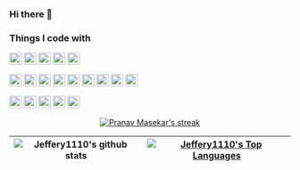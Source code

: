 ### Hi there 👋

<!--
**Jeffery1110/Jeffery1110** is a ✨ _special_ ✨ repository because its `README.md` (this file) appears on your GitHub profile.

Here are some ideas to get you started:

- 🔭 I’m currently working on ...
- 🌱 I’m currently learning ...
- 👯 I’m looking to collaborate on ...
- 🤔 I’m looking for help with ...
- 💬 Ask me about ...
- 📫 How to reach me: ...
- 😄 Pronouns: ...
- ⚡ Fun fact: ...
-->

<h3>Things I code with</h3>

<p>
  <img style="height:22px" alt="JavaScript" src="https://img.shields.io/badge/-JavaScript-F7DF1E?style=flat&logo=JavaScript&logoColor=white"></a>
  <img style="height:22px" alt="HTML5" src="https://img.shields.io/badge/-HTML5-E34F26?style=flat&logo=HTML5&logoColor=white"></a>
  <img style="height:22px" alt="CSS3" src="https://img.shields.io/badge/-CSS3-1572B6?style=flat&logo=CSS3&logoColor=white"></a>
  <img style="height:22px" alt="Git" src="https://img.shields.io/badge/-Git-F05032?style=flat&logo=git&logoColor=white"></a>
  <img style="height:22px" alt="Vue.js" src="https://img.shields.io/badge/-Vue.js-4FC08D?style=flat&logo=Vue.js&logoColor=white"/>
  
  <img style="height:22px" alt="Node.js" src="https://img.shields.io/badge/-Node.js-339933?style=flat&logo=Node.js&logoColor=white"></a>
  <img style="height:22px" alt=".NET" src="https://img.shields.io/badge/-.NET-512BD4?style=flat&logo=.NET&logoColor=white"></a>
  <img style="height:22px" alt="MongoDB" src="https://img.shields.io/badge/-MongoDB-47A248?style=flat&logo=MongoDB&logoColor=white"></a>
  <img style="height:22px" alt="MySQL" src="https://img.shields.io/badge/-MySQL-4479A1?style=flat&logo=MySQL&logoColor=white"></a>
  <img style="height:22px" alt="Docker" src="https://img.shields.io/badge/-Docker-2496ED?style=flat&logo=Docker&logoColor=white"/></a>
  <img style="height:22px" alt="Amazon AWS" src="https://img.shields.io/badge/-Amazon AWS-232F3E?style=flat&logo=Amazon AWS&logoColor=white"/></a>
  <img style="height:22px" alt="Cloudflare" src="https://img.shields.io/badge/-Cloudflare-F38020?style=flat&logo=Cloudflare&logoColor=white"/></a>
  <img style="height:22px" alt="Firebase" src="https://img.shields.io/badge/-Firebase-FFCA28?style=flat&logo=Firebase&logoColor=white"></a>
  <img style="height:22px" alt="Jenkins" src="https://img.shields.io/badge/-Jenkins-D24939?style=flat&logo=Jenkins&logoColor=white"/>
  
  <img style="height:22px" alt="Figma" src="https://img.shields.io/badge/-Figma-F24E1E?style=flat&logo=figma&logoColor=white"/></a>
  <img style="height:22px" alt="Notion" src="https://img.shields.io/badge/-Notion-000000?style=flat&logo=Notion&logoColor=white"/></a>
  <img style="height:22px" alt="Slack" src="https://img.shields.io/badge/-Slack-4A154B?style=flat&logo=slack&logoColor=white"/></a>
  <img style="height:22px" alt="WebRTC" src="https://img.shields.io/badge/-WebRTC-333333?style=flat&logo=WebRTC&logoColor=white"/></a>
  <img style="height:22px" alt="Socket.io" src="https://img.shields.io/badge/-Socket.io-010101?style=flat&logo=Socket.io&logoColor=white"/> </a>
</p>


<p align="center">
    <a href="https://github.com/Jeffery1110">
        <img title="🔥 Get streak stats for your profile at git.io/streak-stats" alt="Pranav Masekar's streak" src="https://github-readme-streak-stats.herokuapp.com/?user=Jeffery1110&theme=black-ice&hide_border=true&stroke=0000&background=060A0CD0"/>
    </a>
</p>

![Jeffery1110's github stats](https://github-readme-stats.vercel.app/api?username=Jeffery1110&include_all_commits=true&count_private=true&theme=react&hide_border=true&bg_color=0D1117)|<a href="https://github.com/Jeffery1110"><img alt="Jeffery1110's Top Languages" src="https://github-readme-stats.vercel.app/api/top-langs/?username=Jeffery1110&langs_count=16&count_private=true&layout=compact&theme=react&hide_border=true&bg_color=0D1117&hide=c,c%2B%2B,cmake" /></a>
|-|-|




